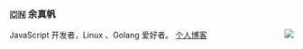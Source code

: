 ### :cn: 余真帆
<img align="right" src="https://github-readme-stats.vercel.app/api?username=fanerge&show_icons=true&icon_color=0366d6&text_color=24292e&bg_color=ffffff&hide_title=true" />

JavaScript 开发者，Linux 、Golang 爱好者。
<a target="_blank" href="://fanerge.github.io/">个人博客</a>
